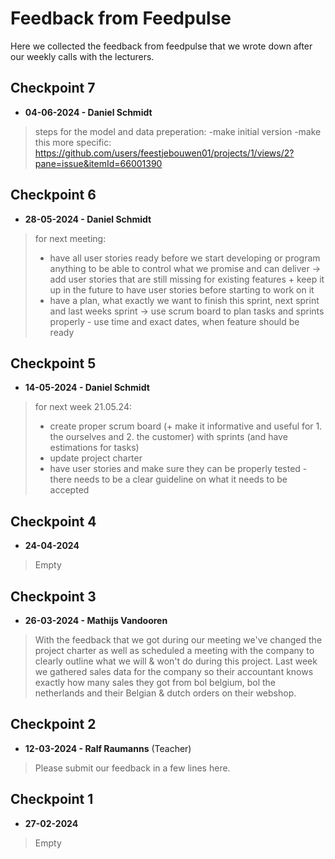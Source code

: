 # Feedback from Feedpulse
Here we collected the feedback from feedpulse that we wrote down after our weekly calls with the lecturers.

## Checkpoint 7
- **04-06-2024 - Daniel Schmidt**
> steps for the model and data preperation:
> -make initial version
> -make this more specific: https://github.com/users/feestjebouwen01/projects/1/views/2?pane=issue&itemId=66001390

## Checkpoint 6
- **28-05-2024 - Daniel Schmidt**
> for next meeting:
> - have all user stories ready before we start developing or program anything to be able to control what we promise and can deliver
> -> add user stories that are still missing for existing features + keep it up in the future to have user stories before starting to work on it
> - have a plan, what exactly we want to finish this sprint, next sprint and last weeks sprint
> -> use scrum board to plan tasks and sprints properly - use time and exact dates, when feature should be ready

## Checkpoint 5
- **14-05-2024 - Daniel Schmidt**
> for next week 21.05.24:
> - create proper scrum board (+ make it informative and useful for 1. the ourselves and 2. the customer) with sprints (and have estimations for tasks)
> - update project charter
> - have user stories and make sure they can be properly tested - there needs to be a clear guideline on what it needs to be accepted

## Checkpoint 4
- **24-04-2024**
> Empty

## Checkpoint 3
- **26-03-2024 - Mathijs Vandooren**
> With the feedback that we got during our meeting we've changed the project charter as well as scheduled a meeting with the company to clearly outline what we will & won't do during this project.
> Last week we gathered sales data for the company so their accountant knows exactly how many sales they got from bol belgium, bol the netherlands and their Belgian & dutch orders on their webshop.

## Checkpoint 2
- **12-03-2024 - Ralf Raumanns**
(Teacher)
> Please submit our feedback in a few lines here.

## Checkpoint 1
- **27-02-2024**
> Empty

